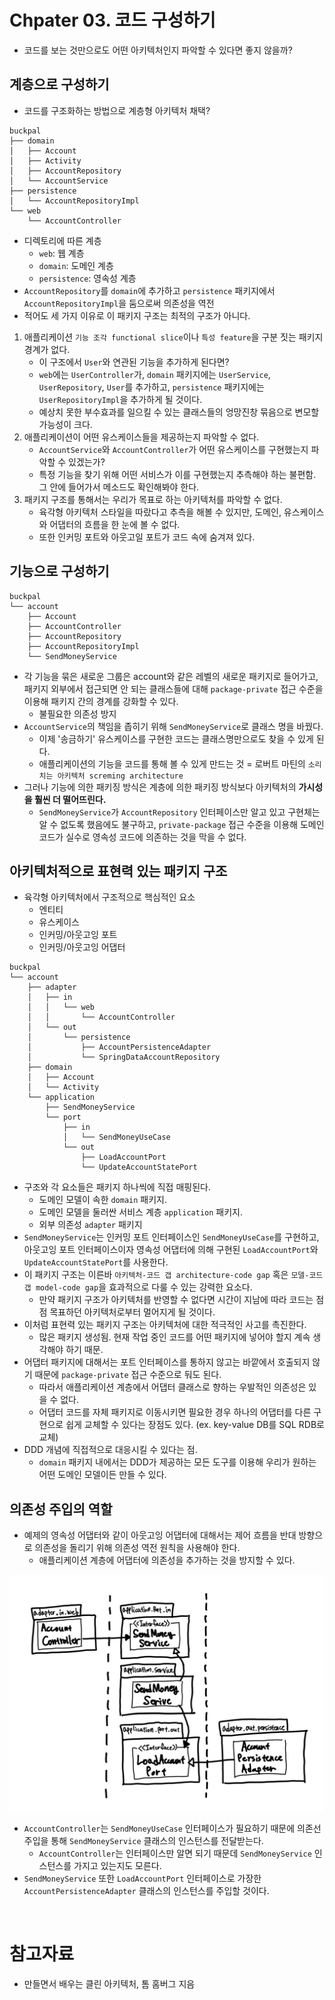 # Chpater 03. 코드 구성하기

- 코드를 보는 것만으로도 어떤 아키텍처인지 파악할 수 있다면 좋지 않을까?

## 계층으로 구성하기

- 코드를 구조화하는 방법으로 계층형 아키텍처 채택?

```shell
buckpal
├── domain
│   ├── Account
│   ├── Activity
│   ├── AccountRepository
│   └── AccountService
├── persistence
│   └── AccountRepositoryImpl
└── web
    └── AccountController
```

- 디렉토리에 따른 계층
    - `web`: 웹 계층
    - `domain`: 도메인 계층
    - `persistence`: 영속성 계층
- `AccountRepository`를 `domain`에 추가하고 `persistence` 패키지에서 `AccountRepositoryImpl`을 둠으로써 의존성을 역전
- 적어도 세 가지 이유로 이 패키지 구조는 최적의 구조가 아니다.
1. 애플리케이션 `기능 조각 functional slice`이나 `특성 feature`을 구분 짓는 패키지 경계가 없다.
    - 이 구조에서 `User`와 연관된 기능을 추가하게 된다면?
    - `web`에는 `UserController`가, `domain` 패키지에는 `UserService`, `UserRepository`, `User`를 추가하고, `persistence` 패키지에는 `UserRepositoryImpl`을 추가하게 될 것이다.
    - 예상치 못한 부수효과를 일으킬 수 있는 클래스들의 엉망진창 묶음으로 변모할 가능성이 크다.
2. 애플리케이션이 어떤 유스케이스들을 제공하는지 파악할 수 없다.
    - `AccountService`와 `AccountController`가 어떤 유스케이스를 구현했는지 파악할 수 있겠는가?
    - 특정 기능을 찾기 위해 어떤 서비스가 이를 구현했는지 추측해야 하는 불편함. 그 안에 들어가서 메소드도 확인해봐야 한다.
3. 패키지 구조를 통해서는 우리가 목표로 하는 아키텍처를 파악할 수 없다.
    - 육각형 아키텍처 스타일을 따랐다고 추측을 해볼 수 있지만, 도메인, 유스케이스와 어댑터의 흐름을 한 눈에 볼 수 없다.
    - 또한 인커밍 포트와 아웃고일 포트가 코드 속에 숨겨져 있다.

## 기능으로 구성하기

```shell
buckpal
└── account
    ├── Account
    ├── AccountController
    ├── AccountRepository
    ├── AccountRepositoryImpl
    └── SendMoneyService
```

- 각 기능을 묶은 새로운 그룹은 account와 같은 레벨의 새로운 패키지로 들어가고, 패키지 외부에서 접근되면 안 되는 클래스들에 대해 `package-private` 접근 수준을 이용해 패키지 간의 경계를 강화할 수 있다.
    - 불필요한 의존성 방지
- `AccountService`의 책임을 좁히기 위해 `SendMoneyService`로 클래스 명을 바꿨다.
    - 이제 '송금하기' 유스케이스를 구현한 코드는 클래스명만으로도 찾을 수 있게 된다.
    - 애플리케이션의 기능을 코드를 통해 볼 수 있게 만드는 것 = 로버트 마틴의 `소리치는 아키텍처 screming architecture`
- 그러나 기능에 의한 패키징 방식은 계층에 의한 패키징 방식보다 아키텍처의 **가시성을 훨씬 더 떨어뜨린다.**
    - `SendMoneyService`가 `AccountRepository` 인터페이스만 알고 있고 구현체는 알 수 없도록 했음에도 불구하고, `private-package` 접근 수준을 이용해 도메인 코드가 실수로 영속성 코드에 의존하는 것을 막을 수 없다.

## 아키텍처적으로 표현력 있는 패키지 구조

- 육각형 아키텍처에서 구조적으로 핵심적인 요소
    - 엔티티
    - 유스케이스
    - 인커밍/아웃고잉 포트
    - 인커밍/아웃고잉 어댑터

```shell
buckpal
└── account
    ├── adapter
    │   ├── in
    │   │   └── web
    │   │       └── AccountController
    │   └── out
    │       └── persistence
    │           ├── AccountPersistenceAdapter
    │           └── SpringDataAccountRepository
    ├── domain
    │   ├── Account
    │   └── Activity
    └── application
        ├── SendMoneyService
        └── port
            ├── in
            │   └── SendMoneyUseCase
            └── out
                ├── LoadAccountPort
                └── UpdateAccountStatePort
```

- 구조와 각 요소들은 패키지 하나씩에 직접 매핑된다.
    - 도메인 모델이 속한 `domain` 패키지.
    - 도메인 모델을 둘러싼 서비스 계층 `application` 패키지.
    - 외부 의존성 `adapter` 패키지
- `SendMoneyService`는 인커밍 포트 인터페이스인 `SendMoneyUseCase`를 구현하고, 아웃고잉 포트 인터페이스이자 영속성 어댑터에 의해 구현된 `LoadAccountPort`와 `UpdateAccountStatePort`를 사용한다.
- 이 패키지 구조는 이른바 `아키텍처-코드 갭 architecture-code gap` 혹은 `모델-코드 갭 model-code gap`을 효과적으로 다룰 수 있는 강력한 요소다.
    - 만약 패키지 구조가 아키텍처를 반영할 수 없다면 시간이 지남에 따라 코드는 점점 목표하던 아키텍처로부터 멀어지게 될 것이다.
- 이처럼 표현력 있는 패키지 구조는 아키텍처에 대한 적극적인 사고를 촉진한다.
    - 많은 패키지 생성됨. 현재 작업 중인 코드를 어떤 패키지에 넣어야 할지 계속 생각해야 하기 때문.
- 어댑터 패키지에 대해서는 포트 인터페이스를 통하지 않고는 바깥에서 호출되지 않기 때문에 `package-private` 접근 수준으로 둬도 된다.
    - 따라서 애플리케이션 계층에서 어댑터 클래스로 향하는 우발적인 의존성은 있을 수 없다.
    - 어댑터 코드를 자체 패키지로 이동시키면 필요한 경우 하나의 어댑터를 다른 구현으로 쉽게 교체할 수 있다는 장점도 있다. (ex. key-value DB를 SQL RDB로 교체)
- DDD 개념에 직접적으로 대응시킬 수 있다는 점.
    - `domain` 패키지 내에서는 DDD가 제공하는 모든 도구를 이용해 우리가 원하는 어떤 도메인 모델이든 만들 수 있다.

## 의존성 주입의 역할

- 예제의 영속성 어댑터와 같이 아웃고잉 어댑터에 대해서는 제어 흐름을 반대 방향으로 의존성을 돌리기 위해 의존성 역전 원칙을 사용해야 한다.
    - 애플리케이션 계층에 어댑터에 의존성을 추가하는 것을 방지할 수 있다.

<img src="img/configure01.jpg">

- `AccountController`는 `SendMoneyUseCase` 인터페이스가 필요하기 때문에 의존선 주입을 통해 `SendMoneyService` 클래스의 인스턴스를 전달받는다.
    - `AccountController`는 인터페이스만 알면 되기 때문데 `SendMoneyService` 인스턴스를 가지고 있는지도 모른다.
- `SendMoneyService` 또한 `LoadAccountPort` 인터페이스로 가장한 `AccountPersistenceAdapter` 클래스의 인스턴스를 주입할 것이다.

<br/>

# 참고자료

- 만들면서 배우는 클린 아키텍처, 톰 홈버그 지음
